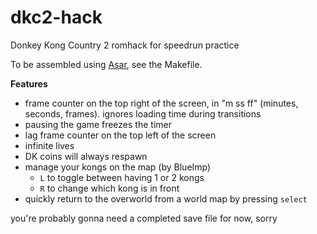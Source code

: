 # dkc2-hack
Donkey Kong Country 2 romhack for speedrun practice

To be assembled using [Asar](https://github.com/RPGHacker/asar), see the Makefile.

**Features**
- frame counter on the top right of the screen, in "m ss ff" (minutes, seconds, frames). ignores loading time during transitions
- pausing the game freezes the timer
- lag frame counter on the top left of the screen
- infinite lives
- DK coins will always respawn
- manage your kongs on the map (by BlueImp)
	- `L` to toggle between having 1 or 2 kongs
	- `R` to change which kong is in front
- quickly return to the overworld from a world map by pressing `select`

you're probably gonna need a completed save file for now, sorry
